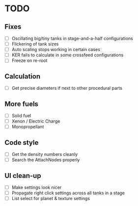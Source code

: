 # TODO

## Fixes

- [ ] Oscillating big/tiny tanks in stage-and-a-half configurations
- [ ] Flickering of tank sizes
- [ ] Auto scaling stops working in certain cases
- [ ] KER fails to calculate in some crossfeed configurations
- [ ] Freeze on re-root

## Calculation

- [ ] Get precise diameters if next to other procedural parts

## More fuels

- [ ] Solid fuel
- [ ] Xenon / Electric Charge
- [ ] Monopropellant

## Code style

- [ ] Get the density numbers cleanly
- [ ] Search the AttachNodes properly

## UI clean-up

- [ ] Make settings look nicer
- [ ] Propagate right click settings across all tanks in a stage
- [ ] List select for planet & texture settings
